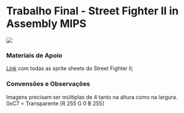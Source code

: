 # Trabalho Final - Street Fighter II in Assembly MIPS
![](OAC/blob/master/Lab1/3/printSprite.gif)


### Materiais de Apoio

[Link](https://www.spriters-resource.com/snes/supersf2) com todas as sprite sheets do Street Fighter II;


### Convensões e Observações

Imagens precisam ser múltiplas de 4 tanto na altura como na largura.\
0xC7 = Transparente [R 255 G 0 B 255]
